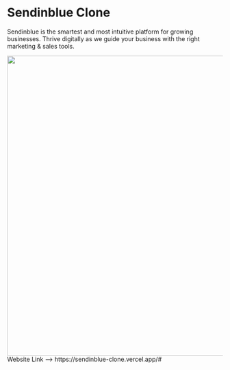 # Sendinblue Clone
<p>Sendinblue is the smartest and most intuitive platform for growing businesses. Thrive digitally as we guide your business with the right marketing & sales tools.</p>

<img width="700px"   src="[https://i.imgur.com/ekXtmHF.png](https://imgur.com/a/20GAjz8)"/>
Website Link --> https://sendinblue-clone.vercel.app/#
